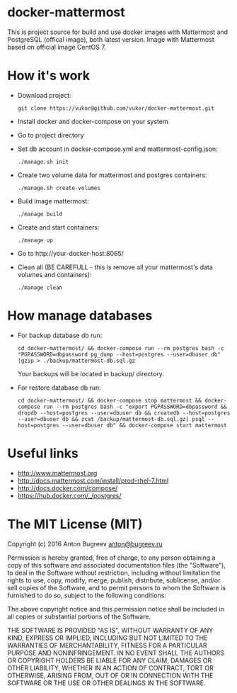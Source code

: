 docker-mattermost
===========

This is project source for build and use docker images with Mattermost and PostgreSQL (offical image), both latest version. Image with Mattermost based on official image CentOS 7.


How it's work
===========

* Download project:

    `` git clone https://vukor@github.com/vukor/docker-mattermost.git ``

* Install docker and docker-compose on your system

* Go to project directory

* Set db account in docker-compose.yml and mattermost-config.json:

    `` ./manage.sh init ``

* Create two volume data for mattermost and postgres containers:
    
    `` ./manage.sh create-volumes ``

* Build image mattermost:

    `` ./manage build ``

* Create and start containers:

    `` ./manage up ``

* Go to http://your-docker-host:8065/

* Clean all (BE CAREFULL - this is remove all your mattermost's data volumes and containers):

    `` ./manage clean ``


How manage databases
===========

* For backup database db run:
    
    `` cd docker-mattermost/ && docker-compose run --rm postgres bash -c "PGPASSWORD=dbpassword pg_dump --host=postgres --user=dbuser db" |gzip > ./backup/mattermost-db.sql.gz ``

    Your backups will be located in backup/ directory.

* For restore database db run:
    
    `` cd docker-mattermost/ && docker-compose stop mattermost && docker-compose run --rm postgres bash -c "export PGPASSWORD=dbpassword && dropdb --host=postgres --user=dbuser db && createdb --host=postgres --user=dbuser db && zcat /backup/mattermost-db.sql.gz| psql --host=postgres --user=dbuser db" && docker-compose start mattermost ``


Useful links
============
  - http://www.mattermost.org
  - http://docs.mattermost.com/install/prod-rhel-7.html
  - http://docs.docker.com/compose/
  - https://hub.docker.com/_/postgres/


The MIT License (MIT)
===========
Copyright (c) 2016 Anton Bugreev <anton@bugreev.ru>

Permission is hereby granted, free of charge, to any person obtaining a copy of this software and associated documentation files (the "Software"), to deal in the Software without restriction, including without limitation the rights to use, copy, modify, merge, publish, distribute, sublicense, and/or sell copies of the Software, and to permit persons to whom the Software is furnished to do so, subject to the following conditions:

The above copyright notice and this permission notice shall be included in all copies or substantial portions of the Software.

THE SOFTWARE IS PROVIDED "AS IS", WITHOUT WARRANTY OF ANY KIND, EXPRESS OR IMPLIED, INCLUDING BUT NOT LIMITED TO THE WARRANTIES OF MERCHANTABILITY, FITNESS FOR A PARTICULAR PURPOSE AND NONINFRINGEMENT. IN NO EVENT SHALL THE AUTHORS OR COPYRIGHT HOLDERS BE LIABLE FOR ANY CLAIM, DAMAGES OR OTHER LIABILITY, WHETHER IN AN ACTION OF CONTRACT, TORT OR OTHERWISE, ARISING FROM, OUT OF OR IN CONNECTION WITH THE SOFTWARE OR THE USE OR OTHER DEALINGS IN THE SOFTWARE.

